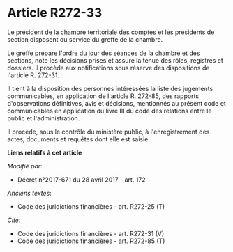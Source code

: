 # Article R272-33

Le président de la chambre territoriale des comptes et les présidents de section disposent du service du greffe de la
chambre. 

Le greffe prépare l'ordre du jour des séances de la chambre et des sections, note les décisions prises et assure la tenue des
rôles, registres et dossiers. Il procède aux notifications sous réserve des dispositions de l'article R. 272-31. 

Il tient à la disposition des personnes intéressées la liste des jugements communicables, en application de l'article R.
272-85, des rapports d'observations définitives, avis et décisions, mentionnés au présent code et communicables en
application du livre III du code des relations entre le public et l'administration. 

Il procède, sous le contrôle du ministère public, à l'enregistrement des actes, documents et requêtes dont elle est saisie.

**Liens relatifs à cet article**

_Modifié par_:

  - Décret n°2017-671 du 28 avril 2017 - art. 172

_Anciens textes_:

  - Code des juridictions financières - art. R272-25 (T)

_Cite_:

  - Code des juridictions financières - art. R272-31 (V)
  - Code des juridictions financières - art. R272-85 (T)

